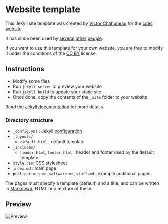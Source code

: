 # Website template

This Jekyll site template was created by [Victor Chahuneau](http://victor.chahuneau.fr) for the [cdec website](http://github.com/cdec/cdec.github.com).

It has since been used by [several](http://www.cs.cmu.edu/~cdyer/) [other](http:/www.cs.cmu.edu/~nasmith/) [people](http://filebox.ece.vt.edu/~dbatra/index.html).

If you want to use this template for your own website, you are free to modify it under the conditions of the [CC BY](http://creativecommons.org/licenses/by/3.0/) license.

## Instructions

- Modify some files
- Run `jekyll server` to preview your website
- Run `jekyll build` to update your static site
- Once done, copy the contents of the `_site` folder to your website

Read the [Jekyll documentation](http://jekyllrb.com/docs/home/) for more details.

### Directory structure
- `_config.yml` : Jekyll [configuration](http://jekyllrb.com/docs/configuration/)
- `_layouts/`
	-  `default.html` : default template
- `_includes/`
	- `header.html`, `footer.html` : header and footer used by the default template
- `style.css`: CSS stylesheet
- `index.md` : main page
- `publications.md`, `software.md`, `stuff.md` : example additional pages

The pages must specify a template (default) and a title, and can be written in [Markdown](http://daringfireball.net/projects/markdown/), HTML or a mixture of these.

## Preview

![Preview](https://gist.github.com/vchahun/5596823/raw/ff6ab156e5d4762a0ac0c117293e9a4765e3c0fa/kitty-website.png)